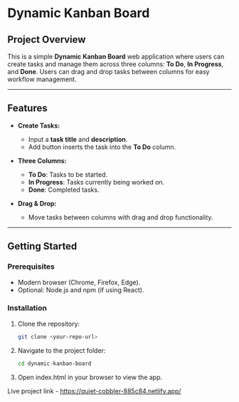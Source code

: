 # Dynamic Kanban Board

## Project Overview
This is a simple **Dynamic Kanban Board** web application where users can create tasks and manage them across three columns: **To Do**, **In Progress**, and **Done**. Users can drag and drop tasks between columns for easy workflow management.

---

## Features

- **Create Tasks:**  
  - Input a **task title** and **description**.  
  - Add button inserts the task into the **To Do** column.

- **Three Columns:**  
  - **To Do**: Tasks to be started.  
  - **In Progress**: Tasks currently being worked on.  
  - **Done**: Completed tasks.

- **Drag & Drop:**  
  - Move tasks between columns with drag and drop functionality.

---

## Getting Started

### Prerequisites
- Modern browser (Chrome, Firefox, Edge).  
- Optional: Node.js and npm (if using React).

### Installation
1. Clone the repository:
   ```bash
   git clone <your-repo-url>
2. Navigate to the project folder:
   ```bash
   cd dynamic-kanban-board
3. Open index.html in your browser to view the app.

Live project link - https://quiet-cobbler-885c84.netlify.app/